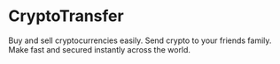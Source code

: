 # CryptoTransfer
Buy and sell cryptocurrencies easily. Send crypto to your friends  family. Make fast and secured instantly across the world.
